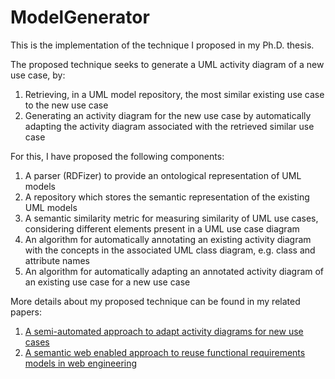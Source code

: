 # ModelGenerator
This is the implementation of the technique I proposed in my Ph.D. thesis.

The proposed technique seeks to generate a UML activity diagram of a new use case, by:
1. Retrieving, in a UML model repository, the most similar existing use case to the new use case
2. Generating an activity diagram for the new use case by automatically adapting the activity diagram associated with the retrieved similar use case

For this, I have proposed the following components:
1. A parser (RDFizer) to provide an ontological representation of UML models
1. A repository which stores the semantic representation of the existing UML models
1. A semantic similarity metric for measuring similarity of UML use cases, considering different elements present in a UML use case diagram
1. An algorithm for automatically annotating an existing activity diagram with the concepts in the associated UML class diagram, e.g. class and attribute names
1. An algorithm for automatically adapting an annotated activity diagram of an existing use case for a new use case

More details about my proposed technique can be found in my related papers:
1. [A semi-automated approach to adapt activity diagrams for new use cases](https://www.sciencedirect.com/science/article/abs/pii/S0950584914001463)
1. [A semantic web enabled approach to reuse functional requirements models in web engineering](https://link.springer.com/article/10.1007/s10515-014-0144-4)
